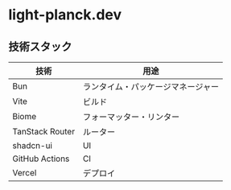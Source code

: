 # light-planck.dev

## 技術スタック

| 技術            | 用途                               |
| --------------- | ---------------------------------- |
| Bun             | ランタイム・パッケージマネージャー |
| Vite            | ビルド                             |
| Biome           | フォーマッター・リンター           |
| TanStack Router | ルーター                           |
| shadcn-ui       | UI                                 |
| GitHub Actions  | CI                                 |
| Vercel          | デプロイ                           |
